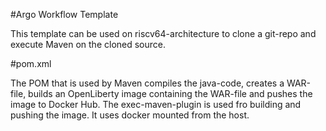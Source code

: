#Argo Workflow Template

This template can be used on riscv64-architecture to clone a git-repo and execute Maven on the cloned source. 

#pom.xml

The POM that is used by Maven compiles the java-code, creates a WAR-file, builds an OpenLiberty image containing the WAR-file and pushes the image to Docker Hub.
The exec-maven-plugin is used fro building and pushing the image. It uses docker mounted from the host.
